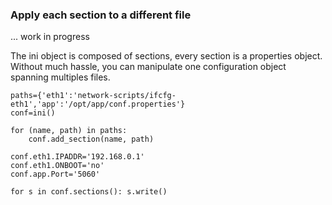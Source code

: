 ### Apply each section to a different file ###
... work in progress

The ini object is composed of sections, every section is a properties object. Without much hassle, you can manipulate one configuration object spanning multiples files.
```
paths={'eth1':'network-scripts/ifcfg-eth1','app':'/opt/app/conf.properties'}
conf=ini()

for (name, path) in paths:
    conf.add_section(name, path)

conf.eth1.IPADDR='192.168.0.1'
conf.eth1.ONBOOT='no'
conf.app.Port='5060'

for s in conf.sections(): s.write()

```